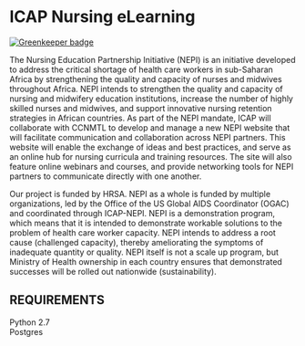 ICAP Nursing eLearning
==========

[![Greenkeeper badge](https://badges.greenkeeper.io/ccnmtl/nepi.svg)](https://greenkeeper.io/)

The Nursing Education Partnership Initiative (NEPI) is an initiative developed to address the critical shortage of health care workers in sub-Saharan Africa by strengthening the quality and capacity of nurses and midwives throughout Africa. NEPI intends to strengthen the quality and capacity of nursing and midwifery education institutions, increase the number of highly skilled nurses and midwives, and support innovative nursing retention strategies in African countries. As part of the NEPI mandate, ICAP will collaborate with CCNMTL to develop and manage a new NEPI website that will facilitate communication and collaboration across NEPI partners. This website will enable the exchange of ideas and best practices, and serve as an online hub for nursing curricula and training resources. The site will also feature online webinars and courses, and provide networking tools for NEPI partners to communicate directly with one another.

Our project is funded by HRSA. NEPI as a whole is funded by multiple organizations, led by the Office of the US Global AIDS Coordinator (OGAC) and coordinated through ICAP-NEPI. NEPI is a demonstration program, which means that it is intended to demonstrate workable solutions to the problem of health care worker capacity. NEPI intends to address a root cause (challenged capacity), thereby ameliorating the symptoms of inadequate quantity or quality. NEPI itself is not a scale up program, but Ministry of Health ownership in each country ensures that demonstrated successes will be rolled out nationwide (sustainability).

REQUIREMENTS
------------
Python 2.7  
Postgres  
